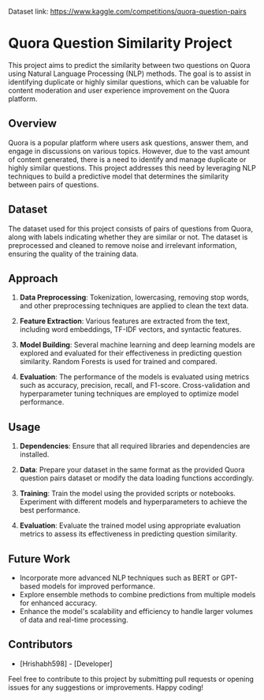 Dataset link: https://www.kaggle.com/competitions/quora-question-pairs

# Quora Question Similarity Project

This project aims to predict the similarity between two questions on Quora using Natural Language Processing (NLP) methods. The goal is to assist in identifying duplicate or highly similar questions, which can be valuable for content moderation and user experience improvement on the Quora platform.

## Overview

Quora is a popular platform where users ask questions, answer them, and engage in discussions on various topics. However, due to the vast amount of content generated, there is a need to identify and manage duplicate or highly similar questions. This project addresses this need by leveraging NLP techniques to build a predictive model that determines the similarity between pairs of questions.

## Dataset

The dataset used for this project consists of pairs of questions from Quora, along with labels indicating whether they are similar or not. The dataset is preprocessed and cleaned to remove noise and irrelevant information, ensuring the quality of the training data.

## Approach

1. **Data Preprocessing**: Tokenization, lowercasing, removing stop words, and other preprocessing techniques are applied to clean the text data.

2. **Feature Extraction**: Various features are extracted from the text, including word embeddings, TF-IDF vectors, and syntactic features.

3. **Model Building**: Several machine learning and deep learning models are explored and evaluated for their effectiveness in predicting question similarity. Random Forests is used for trained and compared.

4. **Evaluation**: The performance of the models is evaluated using metrics such as accuracy, precision, recall, and F1-score. Cross-validation and hyperparameter tuning techniques are employed to optimize model performance.

## Usage

1. **Dependencies**: Ensure that all required libraries and dependencies are installed.

2. **Data**: Prepare your dataset in the same format as the provided Quora question pairs dataset or modify the data loading functions accordingly.

3. **Training**: Train the model using the provided scripts or notebooks. Experiment with different models and hyperparameters to achieve the best performance.

4. **Evaluation**: Evaluate the trained model using appropriate evaluation metrics to assess its effectiveness in predicting question similarity.


## Future Work

- Incorporate more advanced NLP techniques such as BERT or GPT-based models for improved performance.
- Explore ensemble methods to combine predictions from multiple models for enhanced accuracy.
- Enhance the model's scalability and efficiency to handle larger volumes of data and real-time processing.

## Contributors

- [Hrishabh598] - [Developer]

Feel free to contribute to this project by submitting pull requests or opening issues for any suggestions or improvements. Happy coding!
